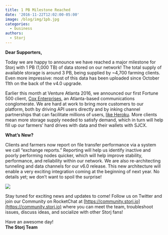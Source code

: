 ```yaml
---
title: 1 PB Milestone Reached
date: '2016-11-22T12:02:00-05:00'
image: /blog/img/1pb.jpg
categories:
  - business
authors:
  - Storj
---
```

**Dear Supporters,**

Today we are happy to announce we have reached a major milestone for Storj with 1 PB (1,000 TB) of data stored on our network! The total supply of available storage is around 3 PB, being supplied by ~4,700 farming clients. Even more impressive: most of this data has been uploaded since October 11th on the back of the v4.0 upgrade.    
  
<!--more-->

  
Earlier this month at Venture Atlanta 2016, we announced our first Fortune 500 client, [Cox Enterprises](http://www.coxenterprises.com/), an Atlanta-based communications conglomerate. We are hard at work to bring more customers to our platform, both by driving API users directly and by inking channel partnerships that can facilitate millions of users, [like Heroku](https://elements.heroku.com/addons/storj). More clients mean more storage supply needed to satisfy demand, which in turn will help fill up our farmers’ hard drives with data and their wallets with SJCX.

**What’s New?**

Clients and farmers now report on file transfer performance via a system we call “exchange reports.” Reporting will help us identify inactive and poorly performing nodes quicker, which will help improve stability, performance, and reliability within our network. We are also re-architecting tunneling and data channels for our v6.0 release. This new architecture will enable a very exciting integration coming at the beginning of next year. No details yet; we don’t want to spoil the surprise!  
  

![](/blog/img/rm.jpg)

  
Stay tuned for exciting news and updates to come! Follow us on Twitter and join our Community on RocketChat at [https://community.storj.io](https://community.storj.io) where you can meet the team, troubleshoot issues, discuss ideas, and socialize with other Storj fans!  
  

Have an awesome day!  
**The Storj Team**
